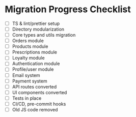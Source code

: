 # Migration Progress Checklist

- [ ] TS & lint/prettier setup
- [ ] Directory modularization
- [ ] Core types and utils migration
- [ ] Orders module
- [ ] Products module
- [ ] Prescriptions module
- [ ] Loyalty module
- [ ] Authentication module
- [ ] Profile/user module
- [ ] Email system
- [ ] Payment system
- [ ] API routes converted
- [ ] UI components converted
- [ ] Tests in place
- [ ] CI/CD, pre-commit hooks
- [ ] Old JS code removed
